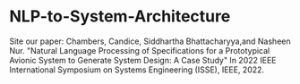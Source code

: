 # NLP-to-System-Architecture
Site our paper:
  Chambers, Candice, Siddhartha Bhattacharyya,and Nasheen Nur. "Natural Language Processing of Specifications for a Prototypical Avionic System to Generate System Design: A Case Study" In 2022 IEEE International Symposium on Systems Engineering (ISSE), IEEE, 2022.
